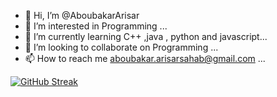 - 👋 Hi, I’m @AboubakarArisar
- 👀 I’m interested in Programming ...
- 🌱 I’m currently learning C++ ,java , python and javascript...
- 💞️ I’m looking to collaborate on Programming ...
- 📫 How to reach me aboubakar.arisarsahab@gmail.com ...


[![GitHub Streak](https://streak-stats.demolab.com?user=AboubakarArisar&theme=dark-smoky&type=png)](https://git.io/streak-stats)<!---
AboubakarArisar/AboubakarArisar is a ✨ special ✨ repository because its `README.md` (this file) appears on your GitHub profile.
You can click the Preview link to take a look at your changes.
--->
 
